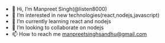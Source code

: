 - 👋 Hi, I’m Manpreet Singh(@listen8000)
- 👀 I’m interested in new technologies(react,nodejs,javascript)
- 🌱 I’m currently learning react and nodejs
- 💞️ I’m looking to collaborate on nodejs
- 📫 How to reach me manpreetsinghsandhu@gmail.com

<!---
listen8000/listen8000 is a ✨ special ✨ repository because its `README.md` (this file) appears on your GitHub profile.
You can click the Preview link to take a look at your changes.
--->
